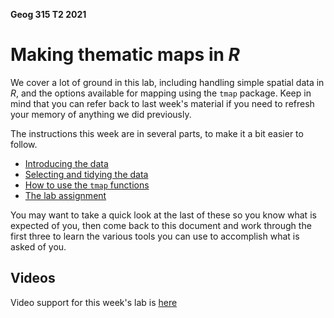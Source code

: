 **Geog 315 T2 2021**

# Making thematic maps in *R*
We cover a lot of ground in this lab, including handling simple spatial data in *R*, and the options available for mapping using the `tmap` package. Keep in mind that you can refer back to last week's material if you need to refresh your memory of anything we did previously.

The instructions this week are in several parts, to make it a bit easier to follow.  

+ [Introducing the data](making-maps-in-R-01-introducing-the-data.md)
+ [Selecting and tidying the data](making-maps-in-R-02-selecting-and-tidying-data.md)
+ [How to use the `tmap` functions](making-maps-in-R-03-using-tmap.md)
+ [The lab assignment](making-maps-in-R-04-assignment.md)

You may want to take a quick look at the last of these so you know what is expected of you, then come back to this document and work through the first three to learn the various tools you can use to accomplish what is asked of you.

## Videos
Video support for this week's lab is [here](../../video-indexes/week03.md)
